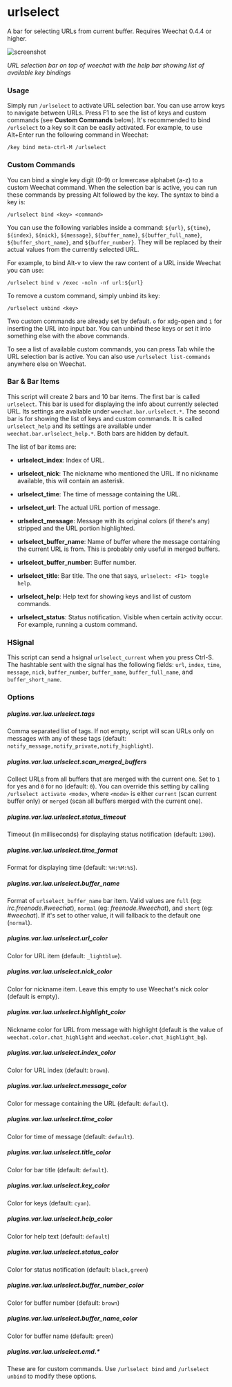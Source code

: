 urlselect
=================================================================================

A bar for selecting URLs from current buffer. Requires Weechat 0.4.4 or higher.

![screenshot][]

[screenshot]: http://i.imgur.com/gdqyUxn.png

*URL selection bar on top of weechat with the help bar showing list of
available key bindings*


### Usage

Simply run `/urlselect` to activate URL selection bar. You can use
arrow keys to navigate between URLs. Press F1 to see the list of keys and custom
commands (see **Custom Commands** below). It's recommended to bind `/urlselect`
to a key so it can be easily activated. For example, to use Alt+Enter run the
following command in Weechat:

    /key bind meta-ctrl-M /urlselect



### Custom Commands

You can bind a single key digit (0-9) or lowercase alphabet (a-z) to a custom
Weechat command. When the selection bar is active, you can run these commands
by pressing Alt followed by the key. The syntax to bind a key is:

    /urlselect bind <key> <command>

You can use the following variables inside a command: `${url}`, `${time}`,
`${index}`, `${nick}`, `${message}`, `${buffer_name}`, `${buffer_full_name}`,
`${buffer_short_name}`, and `${buffer_number}`. They will be replaced by their
actual values from the currently selected URL.

For example, to bind Alt-v to view the raw content of a URL inside Weechat you
can use:

    /urlselect bind v /exec -noln -nf url:${url}


To remove a custom command, simply unbind its key:

    /urlselect unbind <key>

Two custom commands are already set by default. `o` for xdg-open and `i` for
inserting the URL into input bar. You can unbind these keys or set it into
something else with the above commands.

To see a list of available custom commands, you can press Tab while the URL
selection bar is active. You can also use `/urlselect list-commands` anywhere
else on Weechat.



### Bar & Bar Items

This script will create 2 bars and 10 bar items. The first bar is called
`urlselect`. This bar is used for displaying the info about currently selected
URL. Its settings are available under `weechat.bar.urlselect.*`. The second bar
is for showing the list of keys and custom commands. It is called
`urlselect_help` and its settings are available under
`weechat.bar.urlselect_help.*`. Both bars are hidden by default.

The list of bar items are:

- **urlselect_index**: Index of URL.

- **urlselect_nick**: The nickname who mentioned the URL. If no nickname
  available, this will contain an asterisk.

- **urlselect_time**: The time of message containing the URL.

- **urlselect_url**: The actual URL portion of message.

- **urlselect_message**: Message with its original colors (if there's any)
  stripped and the URL portion highlighted.

- **urlselect_buffer_name**: Name of buffer where the message containing the
  current URL is from. This is probably only useful in merged buffers.

- **urlselect_buffer_number**: Buffer number.

- **urlselect_title**: Bar title. The one that says, `urlselect: <F1> toggle help`.

- **urlselect_help**: Help text for showing keys and list of custom commands.

- **urlselect_status**: Status notification. Visible when certain activity occur.
  For example, running a custom command.



### HSignal

This script can send a hsignal `urlselect_current` when you press Ctrl-S. The
hashtable sent with the signal has the following fields: `url`, `index`, `time`,
`message`, `nick`, `buffer_number`, `buffer_name`, `buffer_full_name`,
and `buffer_short_name`.



### Options

##### plugins.var.lua.urlselect.tags

Comma separated list of tags. If not empty, script will scan URLs only on
messages with any of these tags (default:
`notify_message,notify_private,notify_highlight`).

##### plugins.var.lua.urlselect.scan_merged_buffers

Collect URLs from all buffers that are merged with the current one. Set to `1`
for yes and `0` for no (default: `0`). You can override this setting by calling
`/urlselect activate <mode>`, where `<mode>` is either `current` (scan current
buffer only) or `merged` (scan all buffers merged with the current one).

##### plugins.var.lua.urlselect.status_timeout

Timeout (in milliseconds) for displaying status notification (default: `1300`).

##### plugins.var.lua.urlselect.time_format

Format for displaying time (default: `%H:%M:%S`).

##### plugins.var.lua.urlselect.buffer_name

Format of `urlselect_buffer_name` bar item. Valid values are `full`
(eg: *irc.freenode.#weechat*), `normal` (eg: *freenode.#weechat*), and `short`
(eg: *#weechat*). If it's set to other value, it will fallback to the default
one (`normal`).

##### plugins.var.lua.urlselect.url_color

Color for URL item (default: `_lightblue`).

##### plugins.var.lua.urlselect.nick_color

Color for nickname item. Leave this empty to use Weechat's nick color (default
is empty).

##### plugins.var.lua.urlselect.highlight_color

Nickname color for URL from message with highlight (default is the value of
`weechat.color.chat_highlight` and `weechat.color.chat_highlight_bg`).

##### plugins.var.lua.urlselect.index_color

Color for URL index (default: `brown`).

##### plugins.var.lua.urlselect.message_color

Color for message containing the URL (default: `default`).

##### plugins.var.lua.urlselect.time_color

Color for time of message (default: `default`).

##### plugins.var.lua.urlselect.title_color

Color for bar title (default: `default`).

##### plugins.var.lua.urlselect.key_color

Color for keys (default: `cyan`).

##### plugins.var.lua.urlselect.help_color

Color for help text (default: `default`)

##### plugins.var.lua.urlselect.status_color

Color for status notification (default: `black,green`)

##### plugins.var.lua.urlselect.buffer_number_color

Color for buffer number (default: `brown`)

##### plugins.var.lua.urlselect.buffer_name_color

Color for buffer name (default: `green`)

##### plugins.var.lua.urlselect.cmd.*

These are for custom commands. Use `/urlselect bind` and `/urlselect unbind` to
modify these options.
